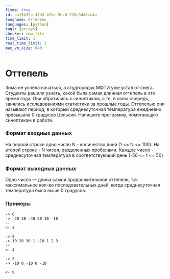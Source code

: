 ```yaml
---
fixme: true
id: ea15b32e-47d3-47de-9bc8-720a9dd84c4a
longname: Оттепель
languages: [python]
tags: [arrays]
checker: cmp_file
time_limit: 1
real_time_limit: 1
max_vm_size: 64M
---
```



<h1>Оттепель</h1>

Зима не успела начаться, а студгородок МФТИ уже устал от снега.
Студенты решили узнать, какой была самая длинная оттепель в это время года.
Они обратились к синоптикам, а те, в свою очередь, занялись исследованиями статистики за прошлые годы.
Оттепелью они называют период, в который среднесуточная температура ежедневно превышала 0 градусов Цельсия. 
Напишите программу, помогающую синоптикам в работе.

### Формат входных данных

На первой строке одно число N - количество дней (1 <= N <= 100).
На второй строке - N чисел, разделенных пробелами. 
Каждое число - среднесуточная температура в соответствующий день (-50 <= t <= 50)

### Формат выходных данных

Одно число — длина самой продолжительной оттепели, т.е. максимальное кол-во последовательных дней, 
когда среднесуточная температура была выше 0 градусов.


### Примеры

```
-> 6
-> -20 30 -40 50 10 -10
--
<- 2
```


```
-> 8
-> 10 20 30 1 -10 1 2 3
--
<- 4
```

```
-> 5
-> -10 0 -10 0 -10
--
<- 0
```
